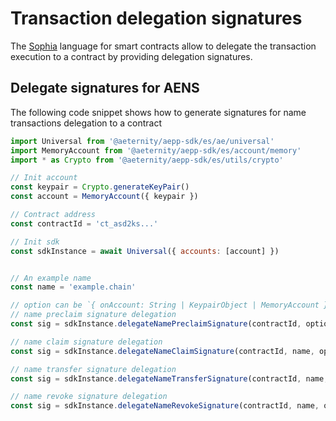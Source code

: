 # Transaction delegation signatures

The [Sophia](https://github.com/aeternity/protocol/blob/aeternity-node-v5.4.1/contracts/sophia.md) language for smart contracts allow to delegate
the transaction execution to a contract by providing 
delegation signatures.


## Delegate signatures for AENS

The following code snippet shows how to generate 
signatures for name transactions delegation to a contract

```js
import Universal from '@aeternity/aepp-sdk/es/ae/universal'
import MemoryAccount from '@aeternity/aepp-sdk/es/account/memory'
import * as Crypto from '@aeternity/aepp-sdk/es/utils/crypto'

// Init account
const keypair = Crypto.generateKeyPair()
const account = MemoryAccount({ keypair })

// Contract address
const contractId = 'ct_asd2ks...'

// Init sdk
const sdkInstance = await Universal({ accounts: [account] })


// An example name
const name = 'example.chain'

// option can be `{ onAccount: String | KeypairObject | MemoryAccount }`
// name preclaim signature delegation
const sig = sdkInstance.delegateNamePreclaimSignature(contractId, option)

// name claim signature delegation
const sig = sdkInstance.delegateNameClaimSignature(contractId, name, option)

// name transfer signature delegation
const sig = sdkInstance.delegateNameTransferSignature(contractId, name, option)

// name revoke signature delegation
const sig = sdkInstance.delegateNameRevokeSignature(contractId, name, option)
```
